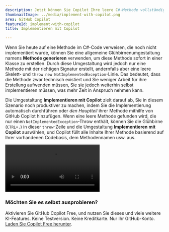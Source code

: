 ```yaml
---
description: Jetzt können Sie Copilot Ihre leere C#-Methode vollständig implementieren lassen.
thumbnailImage: ../media/implement-with-copilot.png
area: GitHub Copilot
featureId: implement-with-copilot
title: Implementieren mit Copilot

---
```



Wenn Sie heute auf eine Methode im C#-Code verweisen, die noch nicht implementiert wurde, können Sie eine allgemeine Glühbirnenumgestaltung namens **Methode generieren** verwenden, um diese Methode sofort in einer Klasse zu erstellen. Durch diese Umgestaltung wird jedoch nur eine Methode mit der richtigen Signatur erstellt, andernfalls aber eine leere Skelett- und `throw new NotImplementedException`-Linie. Das bedeutet, dass die Methode zwar technisch existiert und Sie weniger Arbeit für ihre Erstellung aufwenden müssen, Sie sie jedoch weiterhin selbst implementieren müssen, was mehr Zeit in Anspruch nehmen kann.

Die Umgestaltung **Implementieren mit Copilot** zielt darauf ab, Sie in diesem Szenario noch produktiver zu machen, indem Sie die Implementierung automatisch durchführen oder *den Hauptteil* ihrer Methode mithilfe von GitHub Copilot hinzufügen. Wenn eine leere Methode gefunden wird, die nur einen `NotImplementedException`-Throw enthält, können Sie die Glühbirne (`CTRL+.`) in dieser `throw`-Zeile und die Umgestaltung **Implementieren mit Copilot** auswählen, und Copilot füllt alle Inhalte Ihrer Methode basierend auf Ihrer vorhandenen Codebasis, dem Methodennamen usw. aus.

![Implementieren mit Copilot](../media/implement-with-copilot.mp4)

### Möchten Sie es selbst ausprobieren?
Aktivieren Sie GitHub Copilot Free, und nutzen Sie dieses und viele weitere KI-Features.
 Keine Testversion. Keine Kreditkarte. Nur Ihr GitHub-Konto. [Laden Sie Copilot Free herunter](https://github.com/settings/copilot).
